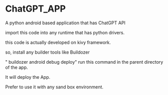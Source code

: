 # ChatGPT_APP

A python android based application that has ChatGPT API

import this code into any runtime that has python drivers.

this code is actually developed on kivy framework.

so, install any builder tools like Buildozer

" buildozer android debug deploy" run this command in the parent directory of the app.

It will deploy the App.

Prefer to use it with any sand box environment.
